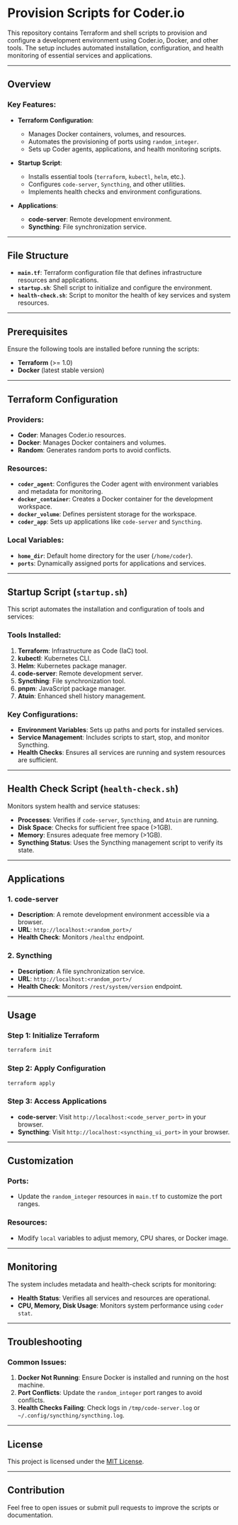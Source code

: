 # Provision Scripts for Coder.io

This repository contains Terraform and shell scripts to provision and configure a development environment using Coder.io, Docker, and other tools. The setup includes automated installation, configuration, and health monitoring of essential services and applications.

---

## Overview

### Key Features:
- **Terraform Configuration**:
  - Manages Docker containers, volumes, and resources.
  - Automates the provisioning of ports using `random_integer`.
  - Sets up Coder agents, applications, and health monitoring scripts.

- **Startup Script**:
  - Installs essential tools (`terraform`, `kubectl`, `helm`, etc.).
  - Configures `code-server`, `Syncthing`, and other utilities.
  - Implements health checks and environment configurations.

- **Applications**:
  - **code-server**: Remote development environment.
  - **Syncthing**: File synchronization service.

---

## File Structure

- **`main.tf`**: Terraform configuration file that defines infrastructure resources and applications.
- **`startup.sh`**: Shell script to initialize and configure the environment.
- **`health-check.sh`**: Script to monitor the health of key services and system resources.

---

## Prerequisites

Ensure the following tools are installed before running the scripts:
- **Terraform** (>= 1.0)
- **Docker** (latest stable version)

---

## Terraform Configuration

### Providers:
- **Coder**: Manages Coder.io resources.
- **Docker**: Manages Docker containers and volumes.
- **Random**: Generates random ports to avoid conflicts.

### Resources:
- **`coder_agent`**: Configures the Coder agent with environment variables and metadata for monitoring.
- **`docker_container`**: Creates a Docker container for the development workspace.
- **`docker_volume`**: Defines persistent storage for the workspace.
- **`coder_app`**: Sets up applications like `code-server` and `Syncthing`.

### Local Variables:
- **`home_dir`**: Default home directory for the user (`/home/coder`).
- **`ports`**: Dynamically assigned ports for applications and services.

---

## Startup Script (`startup.sh`)

This script automates the installation and configuration of tools and services:

### Tools Installed:
1. **Terraform**: Infrastructure as Code (IaC) tool.
2. **kubectl**: Kubernetes CLI.
3. **Helm**: Kubernetes package manager.
4. **code-server**: Remote development server.
5. **Syncthing**: File synchronization tool.
6. **pnpm**: JavaScript package manager.
7. **Atuin**: Enhanced shell history management.

### Key Configurations:
- **Environment Variables**: Sets up paths and ports for installed services.
- **Service Management**: Includes scripts to start, stop, and monitor Syncthing.
- **Health Checks**: Ensures all services are running and system resources are sufficient.

---

## Health Check Script (`health-check.sh`)

Monitors system health and service statuses:
- **Processes**: Verifies if `code-server`, `Syncthing`, and `Atuin` are running.
- **Disk Space**: Checks for sufficient free space (>1GB).
- **Memory**: Ensures adequate free memory (>1GB).
- **Syncthing Status**: Uses the Syncthing management script to verify its state.

---

## Applications

### 1. **code-server**
- **Description**: A remote development environment accessible via a browser.
- **URL**: `http://localhost:<random_port>/`
- **Health Check**: Monitors `/healthz` endpoint.

### 2. **Syncthing**
- **Description**: A file synchronization service.
- **URL**: `http://localhost:<random_port>/`
- **Health Check**: Monitors `/rest/system/version` endpoint.

---

## Usage

### Step 1: Initialize Terraform
```bash
terraform init
```

### Step 2: Apply Configuration
```bash
terraform apply
```

### Step 3: Access Applications
- **code-server**: Visit `http://localhost:<code_server_port>` in your browser.
- **Syncthing**: Visit `http://localhost:<syncthing_ui_port>` in your browser.

---

## Customization

### Ports:
- Update the `random_integer` resources in `main.tf` to customize the port ranges.

### Resources:
- Modify `local` variables to adjust memory, CPU shares, or Docker image.

---

## Monitoring

The system includes metadata and health-check scripts for monitoring:
- **Health Status**: Verifies all services and resources are operational.
- **CPU, Memory, Disk Usage**: Monitors system performance using `coder stat`.

---

## Troubleshooting

### Common Issues:
1. **Docker Not Running**: Ensure Docker is installed and running on the host machine.
2. **Port Conflicts**: Update the `random_integer` port ranges to avoid conflicts.
3. **Health Checks Failing**: Check logs in `/tmp/code-server.log` or `~/.config/syncthing/syncthing.log`.

---

## License

This project is licensed under the [MIT License](LICENSE).

---

## Contribution

Feel free to open issues or submit pull requests to improve the scripts or documentation.

